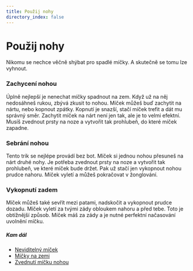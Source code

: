 ```yaml
---
title: Použij nohy
directory_index: false
---
```


# Použij nohy

Nikomu se nechce věčně shýbat pro spadlé míčky. A skutečně se tomu lze vyhnout.

### Zachycení nohou

Úplně nejlepší je nenechat míčky spadnout na zem. Když už na něj nedosáhneš rukou, zbývá zkusit to nohou. Míček můžeš buď zachytit na nártu, nebo kopnout zpátky. Kopnutí je snazší, stačí míček trefit a dát mu správný směr. Zachytit míček na nárt není jen tak, ale je to velmi efektní. Musíš zvednout prsty na noze a vytvořit tak prohlubeň, do které míček zapadne.

### Sebrání nohou

Tento trik se nejlépe provádí bez bot. Míček si jednou nohou přesuneš na nárt druhé nohy. Je potřeba zvednout prsty na noze a vytvořit tak prohlubeň, ve které míček bude držet. Pak už stačí jen vykopnout nohou prudce nahoru. Míček vyletí a můžeš pokračovat v žonglování.

### Vykopnutí zadem

Míček můžeš také sevřít mezi patami, nadskočit a vykopnout prudce dozadu. Míček vyletí za tvými zády obloukem nahoru a před tebe. Toto je obtížnější způsob. Míček máš za zády a je nutné perfektní načasování uvolnění míčku.

##### Kam dál

- [Neviditelný míček](/micky/3/neviditelny.html "Nejlevnější a nejdostupnější míček")
- [Míčky na zemi](/micky/drop.html "Výmluvy")
- [Zvednutí míčku nohou](/micky/kick-up.html "Elegantní způsob jak zvednout míček ze země")


